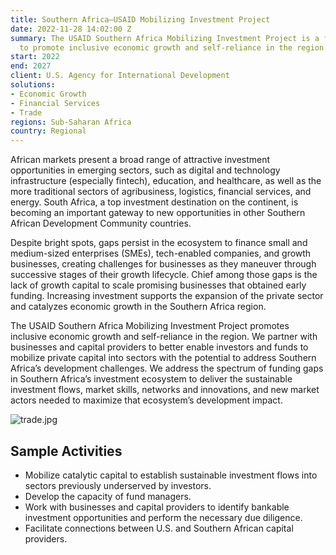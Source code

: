 ```yaml
---
title: Southern Africa—USAID Mobilizing Investment Project
date: 2022-11-28 14:02:00 Z
summary: The USAID Southern Africa Mobilizing Investment Project is a five-year initiative
  to promote inclusive economic growth and self-reliance in the region.
start: 2022
end: 2027
client: U.S. Agency for International Development
solutions:
- Economic Growth
- Financial Services
- Trade
regions: Sub-Saharan Africa
country: Regional
---
```


African markets present a broad range of attractive investment opportunities in emerging sectors, such as digital and technology infrastructure (especially fintech), education, and healthcare, as well as the more traditional sectors of agribusiness, logistics, financial services, and energy. South Africa, a top investment destination on the continent, is becoming an important gateway to new opportunities in other Southern African Development Community 
countries. 

Despite bright spots, gaps persist in the ecosystem to finance small and medium-sized enterprises (SMEs), tech-enabled companies, and growth businesses, creating challenges for businesses as they maneuver through successive stages of their growth lifecycle. Chief among those gaps is the lack of growth capital to scale promising businesses that obtained early funding. Increasing investment supports the expansion of the private sector and catalyzes economic growth in the Southern Africa region.

The USAID Southern Africa Mobilizing Investment Project promotes inclusive economic growth and self-reliance in the region. We partner with businesses and capital providers to better enable investors and funds to mobilize private capital into sectors with the potential to address Southern Africa’s development challenges. We address the spectrum of funding gaps in Southern Africa’s investment ecosystem to deliver the sustainable investment flows, market skills, networks and innovations, and new market actors needed to maximize that ecosystem’s development impact.

![trade.jpg](/uploads/trade.jpg)

## Sample Activities

* Mobilize catalytic capital to establish sustainable investment flows into sectors previously underserved by investors.
* Develop the capacity of fund managers.
* Work with businesses and capital providers to identify bankable investment opportunities and perform the necessary due diligence.
* Facilitate connections between U.S. and Southern African capital providers.